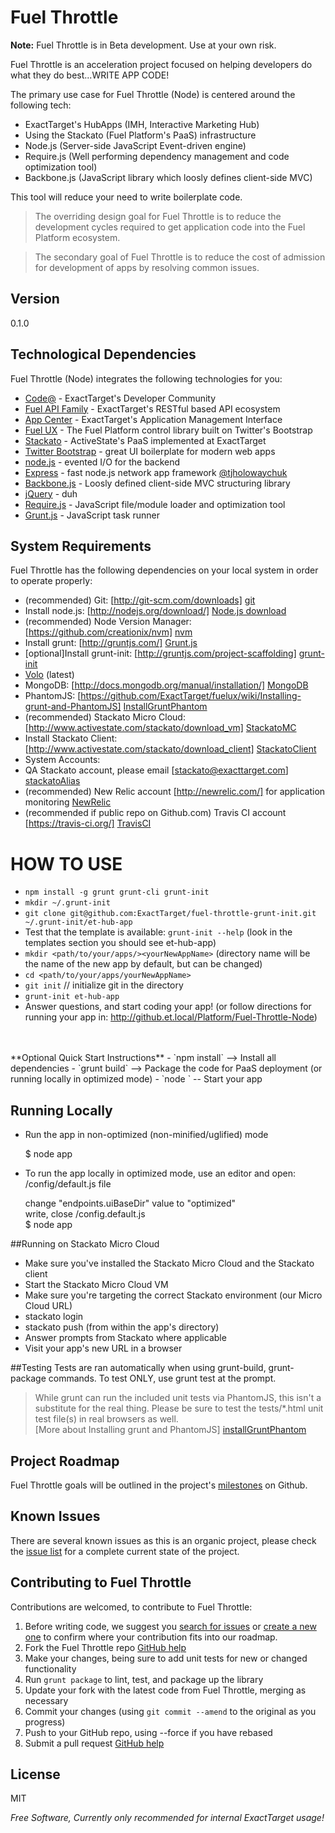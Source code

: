 Fuel Throttle
==============================
**Note:** Fuel Throttle is in Beta development. Use at your own risk.

Fuel Throttle is an acceleration project focused on helping developers do what they do best...WRITE APP CODE!

The primary use case for Fuel Throttle (Node) is centered around the following tech:

  - ExactTarget's HubApps (IMH, Interactive Marketing Hub)
  - Using the Stackato (Fuel Platform's PaaS) infrastructure
  - Node.js (Server-side JavaScript Event-driven engine)
  - Require.js (Well performing dependency management and code optimization tool)
  - Backbone.js (JavaScript library which loosly defines client-side MVC)

This tool will reduce your need to write boilerplate code.

> The overriding design goal for Fuel Throttle
> is to reduce the development cycles required to 
> get application code into the Fuel Platform ecosystem.

> The secondary goal of Fuel Throttle is to reduce the
> cost of admission for development of apps by resolving
> common issues.

Version
-

0.1.0

Technological Dependencies
-----------

Fuel Throttle (Node) integrates the following technologies for you:

* [Code@] - ExactTarget's Developer Community
* [Fuel API Family] - ExactTarget's RESTful based API ecosystem
* [App Center] - ExactTarget's Application Management Interface
* [Fuel UX] - The Fuel Platform control library built on Twitter's Bootstrap
* [Stackato] - ActiveState's PaaS implemented at ExactTarget
* [Twitter Bootstrap] - great UI boilerplate for modern web apps
* [node.js] - evented I/O for the backend
* [Express] - fast node.js network app framework [@tjholowaychuk]
* [Backbone.js] - Loosly defined client-side MVC structuring library
* [jQuery] - duh
* [Require.js] - JavaScript file/module loader and optimization tool
* [Grunt.js] - JavaScript task runner

System Requirements
--------------

Fuel Throttle has the following dependencies on your local system in order to operate properly:

 * (recommended) Git: [http://git-scm.com/downloads] [git]
 * Install node.js: [http://nodejs.org/download/] [Node.js download]
 * (recommended) Node Version Manager: [https://github.com/creationix/nvm] [nvm]
 * Install grunt: [http://gruntjs.com/] [Grunt.js]
 * [optional]Install grunt-init: [http://gruntjs.com/project-scaffolding] [grunt-init]
 * [Volo] (latest)
 * MongoDB: [http://docs.mongodb.org/manual/installation/] [MongoDB]
 * PhantomJS: [https://github.com/ExactTarget/fuelux/wiki/Installing-grunt-and-PhantomJS] [InstallGruntPhantom]
 * (recommended) Stackato Micro Cloud: [http://www.activestate.com/stackato/download_vm] [StackatoMC]
 * Install Stackato Client: [http://www.activestate.com/stackato/download_client] [StackatoClient]
* System Accounts:
 * QA Stackato account, please email [stackato@exacttarget.com] [stackatoAlias]
 * (recommended) New Relic account [http://newrelic.com/] for application monitoring [NewRelic]
 * (recommended if public repo on Github.com) Travis CI account [https://travis-ci.org/] [TravisCI]

HOW TO USE
==========
- `npm install -g grunt grunt-cli grunt-init`
- `mkdir ~/.grunt-init`
- `git clone git@github.com:ExactTarget/fuel-throttle-grunt-init.git ~/.grunt-init/et-hub-app`
- Test that the template is available: `grunt-init --help` (look in the templates section you should see et-hub-app)
- `mkdir <path/to/your/apps/><yourNewAppName>` (directory name will be the name of the new app by default, but can be changed)
- `cd <path/to/your/apps/yourNewAppName>`
- `git init` // initialize git in the directory
- `grunt-init et-hub-app`
- Answer questions, and start coding your app! (or follow directions for running your app in: http://github.et.local/Platform/Fuel-Throttle-Node)
<br />
<br />
**Optional Quick Start Instructions**
- `npm install` --> Install all dependencies
- `grunt build` --> Package the code for PaaS deployment (or running locally in optimized mode)
- `node <server/app.js>` -- Start your app


## Running Locally
* Run the app in non-optimized (non-minified/uglified) mode

    $ node app
* To run the app locally in optimized mode, use an editor and open: /config/default.js file

    change "endpoints.uiBaseDir" value to "optimized"<br />
    write, close /config.default.js<br />
    $ node app

##Running on Stackato Micro Cloud
* Make sure you've installed the Stackato Micro Cloud and the Stackato client
* Start the Stackato Micro Cloud VM
* Make sure you're targeting the correct Stackato environment (our Micro Cloud URL)
*   stackato login
*   stackato push (from within the app's directory)
*   Answer prompts from Stackato where applicable
*   Visit your app's new URL in a browser

##Testing
Tests are ran automatically when using grunt-build, grunt-package commands. To test ONLY, use grunt test at the prompt.
> While grunt can run the included unit tests via PhantomJS, this isn't a substitute for the real thing. Please be sure to test the tests/*.html unit test file(s) in real browsers as well.<br />
> [More about Installing grunt and PhantomJS] [installGruntPhantom]

Project Roadmap
--------------
Fuel Throttle goals will be outlined in the project's [milestones] on Github.

Known Issues
--------------
There are several known issues as this is an organic project, please check the [issue list] for a complete current state of the project.

Contributing to Fuel Throttle
--------------
Contributions are welcomed, to contribute to Fuel Throttle:

1. Before writing code, we suggest you [search for issues](https://github.com/creatovisguru/NodeShellApp/issues?state=open) or [create a new one](https://github.com/creatovisguru/NodeShellApp/issues/new) to confirm where your contribution fits into our roadmap. 
1. Fork the Fuel Throttle repo [GitHub help](https://help.github.com/articles/fork-a-repo)
1. Make your changes, being sure to add unit tests for new or changed functionality
1. Run `grunt package` to lint, test, and package up the library
1. Update your fork with the latest code from Fuel Throttle, merging as necessary
1. Commit your changes (using `git commit --amend` to the original as you progress)
1. Push to your GitHub repo, using --force if you have rebased
1. Submit a pull request [GitHub help](https://help.github.com/articles/using-pull-requests)


License
-

MIT

*Free Software, Currently only recommended for internal ExactTarget usage!*

  [@adamalex]: http://twitter.com/adamalex
  [@creatovisguru]: http://twitter.com/bdeanindy
  [@jschmidtatet]: http://twitter.com/zannalov
  [node.js]: http://nodejs.org
  [Node.js]: http://nodejs.org
  [Node.js download]: http://nodejs.org/download/
  [nvm]: https://github.com/creationix/nvm
  [Twitter Bootstrap]: http://twitter.github.com/bootstrap/
  [keymaster.js]: https://github.com/madrobby/keymaster
  [jQuery]: http://jquery.com  
  [@tjholowaychuk]: http://twitter.com/tjholowaychuk
  [express]: http://expressjs.com
  [App Center]: https://code.exacttarget.com/appcenter
  [Fuel UX]: https://code.exacttarget.com/devcenter/fuel-ux
  [Stackato]: http://www.activestate.com/stackato
  [Fuel API Family]: https://code.exacttarget.com/devcenter/fuel-api-family
  [Code@]: https://code.exacttarget.com/
  [Backbone.js]: http://backbonejs.org/
  [Require.js]: http://requirejs.org/
  [git]: http://git-scm.com/downloads
  [Grunt.js]: http://gruntjs.com/
  [Grunt-init]: http://gruntjs.com/project-scaffolding
  [Github]: http://github.com
  [Volo]: https://github.com/volojs/volo
  [issue list]: https://github.com/ExactTarget/fuel-throttle-node/issues
  [milestones]: https://github.com/ExactTarget/fuel-throttle-node/issues/milestones
  [MongoDB]: http://docs.mongodb.org/manual/installation/
  [NewRelic]: http://newrelic.com/
  [InstallGruntPhantom]: https://github.com/ExactTarget/fuelux/wiki/Installing-grunt-and-PhantomJS
  [StackatoMC]: http://www.activestate.com/stackato/download_vm
  [StackatoClient]: http://www.activestate.com/stackato/download_client
  [stackatoAlias]: mailto:stackato@exacttarget.com
  [TravisCI]: https://travis-ci.org/
